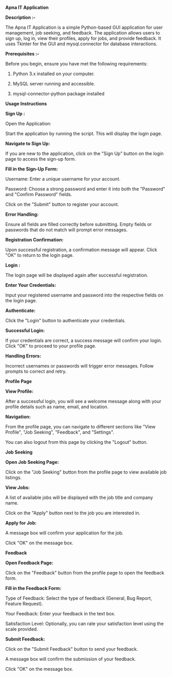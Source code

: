 **Apna IT Application**

**Description :-**

The Apna IT Application is a simple Python-based GUI application for user management, job seeking, and feedback. The application allows users to sign up, log in, view their profiles, apply for jobs, and provide feedback. It uses Tkinter for the GUI and mysql.connector for database interactions.

**Prerequisites :-**

Before you begin, ensure you have met the following requirements:

1.  Python 3.x installed on your computer.

2.  MySQL server running and accessible.

3.  mysql-connector-python package installed

**Usage Instructions**

**Sign Up :**

Open the Application:

Start the application by running the script. This will display the login page.

**Navigate to Sign Up:**

If you are new to the application, click on the "Sign Up" button on the login page to access the sign-up form.

**Fill in the Sign-Up Form:**

Username: Enter a unique username for your account.

Password: Choose a strong password and enter it into both the "Password" and "Confirm Password" fields.

Click on the "Submit" button to register your account.

**Error Handling:**

Ensure all fields are filled correctly before submitting. Empty fields or passwords that do not match will prompt error messages.

**Registration Confirmation:**

Upon successful registration, a confirmation message will appear. Click "OK" to return to the login page.

**Login :**

The login page will be displayed again after successful registration.

**Enter Your Credentials:**

Input your registered username and password into the respective fields on the login page.

**Authenticate:**

Click the "Login" button to authenticate your credentials.

**Successful Login:**

If your credentials are correct, a success message will confirm your login. Click "OK" to proceed to your profile page.

**Handling Errors:**

Incorrect usernames or passwords will trigger error messages. Follow prompts to correct and retry.

**Profile Page**

**View Profile:**

After a successful login, you will see a welcome message along with your profile details such as name, email, and location.

**Navigation:**

From the profile page, you can navigate to different sections like "View Profile", "Job Seeking", "Feedback", and "Settings".

You can also logout from this page by clicking the "Logout" button.

**Job Seeking**

**Open Job Seeking Page:**

Click on the "Job Seeking" button from the profile page to view available job listings.

**View Jobs:**

A list of available jobs will be displayed with the job title and company name.

Click on the "Apply" button next to the job you are interested in.

**Apply for Job:**

A message box will confirm your application for the job.

Click "OK" on the message box.

**Feedback**

**Open Feedback Page:**

Click on the "Feedback" button from the profile page to open the feedback form.

**Fill in the Feedback Form:**

Type of Feedback: Select the type of feedback (General, Bug Report, Feature Request).

Your Feedback: Enter your feedback in the text box.

Satisfaction Level: Optionally, you can rate your satisfaction level using the scale provided.

**Submit Feedback:**

Click on the "Submit Feedback" button to send your feedback.

A message box will confirm the submission of your feedback.

Click "OK" on the message box.


